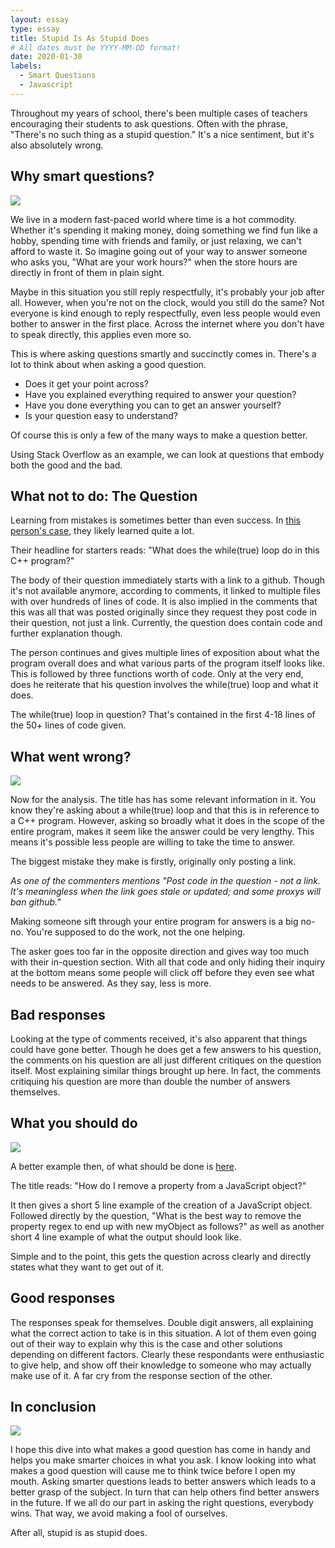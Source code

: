 ```yaml
---
layout: essay
type: essay
title: Stupid Is As Stupid Does
# All dates must be YYYY-MM-DD format!
date: 2020-01-30
labels:
  - Smart Questions
  - Javascript
---
```


Throughout my years of school, there's been multiple cases of teachers encouraging their students to ask questions. Often with the phrase, "There's no such thing as a stupid question." It's a nice sentiment, but it's also absolutely wrong.

## Why smart questions?

<img class="ui medium center floated image" src="../images/woman-question.jpg">

We live in a modern fast-paced world where time is a hot commodity. Whether it's spending it making money, doing something we find fun like a hobby, spending time with friends and family, or just relaxing, we can't afford to waste it. So imagine going out of your way to answer someone who asks you, "What are your work hours?" when the store hours are directly in front of them in plain sight.

Maybe in this situation you still reply respectfully, it's probably your job after all. However, when you're not on the clock, would you still do the same? Not everyone is kind enough to reply respectfully, even less people would even bother to answer in the first place. Across the internet where you don't have to speak directly, this applies even more so.

This is where asking questions smartly and succinctly comes in. There's a lot to think about when asking a good question.

* Does it get your point across?
* Have you explained everything required to answer your question?
* Have you done everything you can to get an answer yourself? 
* Is your question easy to understand?

Of course this is only a few of the many ways to make a question better.

Using Stack Overflow as an example, we can look at questions that embody both the good and the bad.

## What not to do: The Question

Learning from mistakes is sometimes better than even success. In [this person's case](https://stackoverflow.com/questions/49196281/what-does-the-whiletrue-loop-do-in-this-c-program), they likely learned quite a lot.

Their headline for starters reads: "What does the while(true) loop do in this C++ program?"

The body of their question immediately starts with a link to a github. Though it's not available anymore, according to comments, it linked to multiple files with over hundreds of lines of code. It is also implied in the comments that this was all that was posted originally since they request they post code in their question, not just a link. Currently, the question does contain code and further explanation though.

The person continues and gives multiple lines of exposition about what the program overall does and what various parts of the program itself looks like. This is followed by three functions worth of code. Only at the very end, does he reiterate that his question involves the while(true) loop and what it does.

The while(true) loop in question? That's contained in the first 4-18  lines of the 50+ lines of code given.

## What went wrong?

<img class="ui medium center floated image" src="../images/to-do.png">

Now for the analysis. The title has has some relevant information in it. You know they're asking about a while(true) loop and that this is in reference to a C++ program. However, asking so broadly what it does in the scope of the entire program, makes it seem like the answer could be very lengthy. This means it's possible less people are willing to take the time to answer.

The biggest mistake they make is firstly, originally only posting a link.

*As one of the commenters mentions "Post code in the question - not a link. It's meaningless when the link goes stale or updated; and some proxys will ban github."*

Making someone sift through your entire program for answers is a big no-no. You're supposed to do the work, not the one helping.

The asker goes too far in the opposite direction and gives way too much with their in-question section. With all that code and only hiding their inquiry at the bottom means some people will click off before they even see what needs to be answered. As they say, less is more.

## Bad responses

Looking at the type of comments received, it's also apparent that things could have gone better. Though he does get a few answers to his question, the comments on his question are all just different critiques on the question itself. Most explaining similar things brought up here. In fact, the comments critiquing his question are more than double the number of answers themselves.

## What you should do

<img class="ui medium center floated image" src="../images/checklist.jpg">

A better example then, of what should be done is [here](https://stackoverflow.com/questions/208105/how-do-i-remove-a-property-from-a-javascript-object).

The title reads: "How do I remove a property from a JavaScript object?"

It then gives a short 5 line example of the creation of a JavaScript object. Followed directly by the question, "What is the best way to remove the property regex to end up with new myObject as follows?" as well as another short 4 line example of what the output should look like.

Simple and to the point, this gets the question across clearly and directly states what they want to get out of it.

## Good responses

The responses speak for themselves. Double digit answers, all explaining what the correct action to take is in this situation. A lot of them even going out of their way to explain why this is the case and other solutions depending on different factors. Clearly these respondants were enthusiastic to give help, and show off their knowledge to someone who may actually make use of it. A far cry from the response section of the other.

## In conclusion

<img class="ui medium center floated image" src="../images/the-thinker.jpg">

I hope this dive into what makes a good question has come in handy and helps you make smarter choices in what you ask. I know looking into what makes a good question will cause me to think twice before I open my mouth. Asking smarter questions leads to better answers which leads to a better grasp of the subject. In turn that can help others find better answers in the future. If we all do our part in asking the right questions, everybody wins. That way, we avoid making a fool of ourselves.

After all, stupid is as stupid does.
